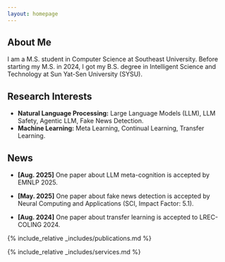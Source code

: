 ```yaml
---
layout: homepage
---
```


## About Me

I am a M.S. student in Computer Science at Southeast University. Before starting my M.S. in 2024, I got my B.S. degree in Intelligent Science and Technology at Sun Yat-Sen University (SYSU).

## Research Interests

- **Natural Language Processing:** Large Language Models (LLM), LLM Safety, Agentic LLM, Fake News Detection.
- **Machine Learning:** Meta Learning, Continual Learning, Transfer Learning.

## News

- **[Aug. 2025]** One paper about LLM meta-cognition is accepted by EMNLP 2025.

- **[May. 2025]** One paper about fake news detection is accepted by Neural Computing and Applications (SCI, Impact Factor: 5.1).

- **[Aug. 2024]** One paper about transfer learning is accepted to LREC-COLING 2024.


{% include_relative _includes/publications.md %}

{% include_relative _includes/services.md %}
